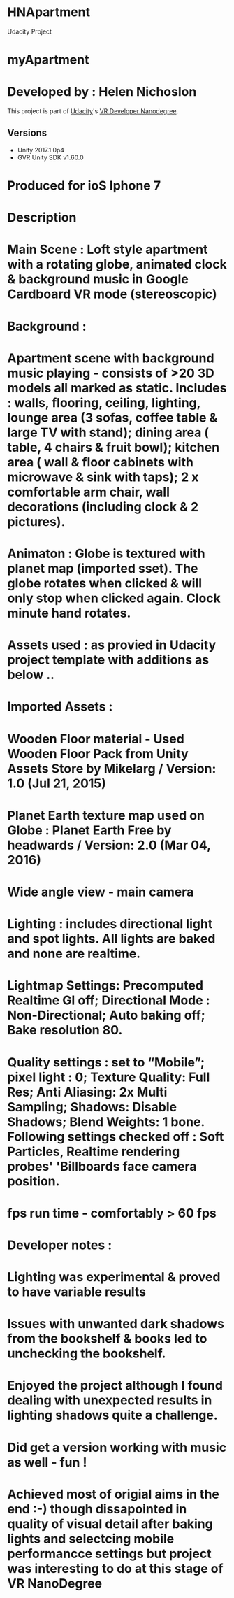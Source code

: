 # HNApartment
Udacity Project

# myApartment
# Developed by : Helen Nichoslon

This project is part of [Udacity](https://www.udacity.com "Udacity - Be in demand")'s [VR Developer Nanodegree](https://www.udacity.com/course/vr-developer-nanodegree--nd017).

## Versions
- Unity 2017.1.0p4
- GVR Unity SDK v1.60.0

# Produced for ioS Iphone 7


# Description 

# Main Scene : Loft style apartment with a rotating globe, animated clock & background music in Google Cardboard VR mode (stereoscopic)


# Background : 
# Apartment scene with background music playing - consists of >20 3D models all marked as static. Includes : walls, flooring, ceiling, lighting, lounge area (3 sofas, coffee table & large TV with stand); dining area ( table, 4 chairs & fruit bowl); kitchen area ( wall & floor cabinets with microwave & sink with taps); 2 x comfortable arm chair, wall decorations (including clock & 2 pictures).


# Animaton : Globe is textured with planet map (imported sset). The globe rotates when clicked & will only stop when clicked again. Clock minute hand rotates.

# Assets used : as provied in Udacity project template with additions as below ..
# Imported Assets :
# Wooden Floor material  - Used Wooden Floor Pack from Unity Assets Store by Mikelarg / Version: 1.0 (Jul 21, 2015)
# Planet Earth texture map used on Globe : Planet Earth Free by headwards / Version: 2.0 (Mar 04, 2016) 



# Wide angle view - main camera

# Lighting : includes directional light and spot lights. All lights are baked and none are realtime.

# Lightmap Settings: Precomputed Realtime GI off; Directional Mode : Non-Directional; Auto baking off; Bake resolution 80. 

# Quality settings :  set to “Mobile”;  pixel light : 0; Texture Quality: Full Res; Anti Aliasing: 2x Multi Sampling; Shadows: Disable Shadows; Blend Weights: 1 bone. Following settings checked off : Soft Particles, Realtime rendering probes' 'Billboards face camera position.


# fps run time - comfortably > 60 fps

# Developer notes : 


#  Lighting was experimental & proved to have variable results
#  Issues with unwanted dark shadows from the bookshelf & books led to unchecking the bookshelf.
#  Enjoyed the project although I found dealing with unexpected results in lighting shadows quite a challenge. 
# Did get a version working with music as well - fun !
# Achieved most of origial aims in the end :-) though dissapointed in quality of visual detail after baking lights and selectcing mobile performancce settings but project was interesting to do at this stage of VR NanoDegree
